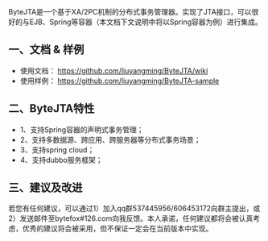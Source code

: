 ﻿ByteJTA是一个基于XA/2PC机制的分布式事务管理器。实现了JTA接口，可以很好的与EJB、Spring等容器（本文档下文说明中将以Spring容器为例）进行集成。

## 一、文档 & 样例
* 使用文档： https://github.com/liuyangming/ByteJTA/wiki
* 使用样例： https://github.com/liuyangming/ByteJTA-sample

## 二、ByteJTA特性
* 1、支持Spring容器的声明式事务管理；
* 2、支持多数据源、跨应用、跨服务器等分布式事务场景；
* 3、支持spring cloud；
* 4、支持dubbo服务框架；

## 三、建议及改进
若您有任何建议，可以通过1）加入qq群537445956/606453172向群主提出，或2）发送邮件至bytefox#126.com向我反馈。本人承诺，任何建议都将会被认真考虑，优秀的建议将会被采用，但不保证一定会在当前版本中实现。
